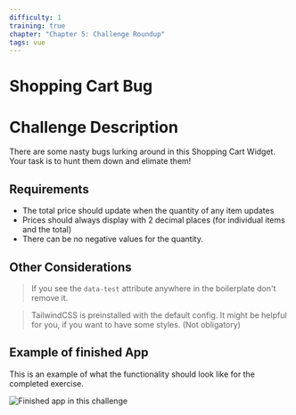 ```yaml
---
difficulty: 1
training: true
chapter: "Chapter 5: Challenge Roundup"
tags: vue
---
```


# Shopping Cart Bug

# Challenge Description

There are some nasty bugs lurking around in this Shopping Cart Widget. Your task is to hunt them down and elimate them!

## Requirements

- The total price should update when the quantity of any item updates
- Prices should always display with 2 decimal places (for individual items and the total)
- There can be no negative values for the quantity.

## Other Considerations

> If you see the `data-test` attribute anywhere in the boilerplate don't remove it.

> TailwindCSS is preinstalled with the default config. It might be helpful for you, if you want to have some styles. (Not obligatory)

## Example of finished App

This is an example of what the functionality should look like for the completed exercise. 

![Finished app in this challenge](https://i.imgur.com/0qSRdU0.gif)
